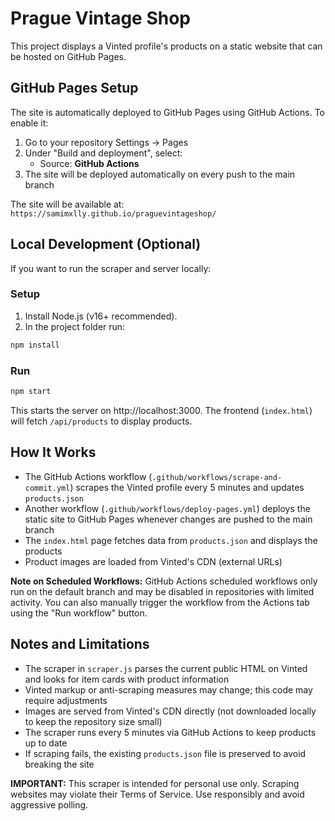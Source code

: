 # Prague Vintage Shop

This project displays a Vinted profile's products on a static website that can be hosted on GitHub Pages.

## GitHub Pages Setup

The site is automatically deployed to GitHub Pages using GitHub Actions. To enable it:

1. Go to your repository Settings → Pages
2. Under "Build and deployment", select:
   - Source: **GitHub Actions**
3. The site will be deployed automatically on every push to the main branch

The site will be available at: `https://samimxlly.github.io/praguevintageshop/`

## Local Development (Optional)

If you want to run the scraper and server locally:

### Setup

1. Install Node.js (v16+ recommended).
2. In the project folder run:

```bash
npm install
```

### Run

```bash
npm start
```

This starts the server on http://localhost:3000. The frontend (`index.html`) will fetch `/api/products` to display products.

## How It Works

- The GitHub Actions workflow (`.github/workflows/scrape-and-commit.yml`) scrapes the Vinted profile every 5 minutes and updates `products.json`
- Another workflow (`.github/workflows/deploy-pages.yml`) deploys the static site to GitHub Pages whenever changes are pushed to the main branch
- The `index.html` page fetches data from `products.json` and displays the products
- Product images are loaded from Vinted's CDN (external URLs)

**Note on Scheduled Workflows:** GitHub Actions scheduled workflows only run on the default branch and may be disabled in repositories with limited activity. You can also manually trigger the workflow from the Actions tab using the "Run workflow" button.

## Notes and Limitations

- The scraper in `scraper.js` parses the current public HTML on Vinted and looks for item cards with product information
- Vinted markup or anti-scraping measures may change; this code may require adjustments
- Images are served from Vinted's CDN directly (not downloaded locally to keep the repository size small)
- The scraper runs every 5 minutes via GitHub Actions to keep products up to date
- If scraping fails, the existing `products.json` file is preserved to avoid breaking the site

**IMPORTANT:** This scraper is intended for personal use only. Scraping websites may violate their Terms of Service. Use responsibly and avoid aggressive polling. 
